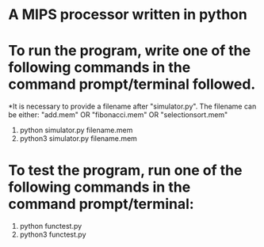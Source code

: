 # A MIPS processor written in python

# To run the program, write one of the following commands in the command prompt/terminal followed.
  *It is necessary to provide a filename after "simulator.py". 
	The filename can be either: "add.mem" OR "fibonacci.mem" OR "selectionsort.mem"

  1. python simulator.py filename.mem
  2. python3 simulator.py filename.mem
  
 
 # To test the program, run one of the following commands in the command prompt/terminal:
 
  1. python functest.py
  2. python3 functest.py
